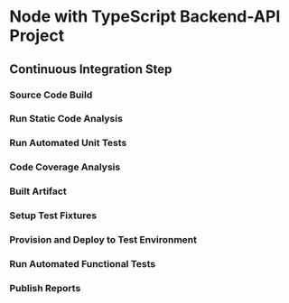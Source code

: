 # Node with TypeScript Backend-API Project

## Continuous Integration Step

### Source Code Build

### Run Static Code Analysis

### Run Automated Unit Tests

### Code Coverage Analysis

### Built Artifact

### Setup Test Fixtures

### Provision and Deploy to Test Environment

### Run Automated Functional Tests

### Publish Reports
